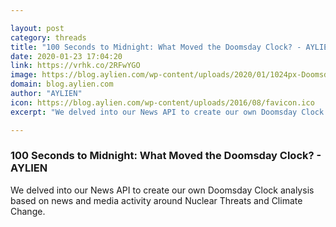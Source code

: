 ```yaml
---

layout: post
category: threads
title: "100 Seconds to Midnight: What Moved the Doomsday Clock? - AYLIEN"
date: 2020-01-23 17:04:20
link: https://vrhk.co/2RFwYGO
image: https://blog.aylien.com/wp-content/uploads/2020/01/1024px-Doomsday_clock.png
domain: blog.aylien.com
author: "AYLIEN"
icon: https://blog.aylien.com/wp-content/uploads/2016/08/favicon.ico
excerpt: "We delved into our News API to create our own Doomsday Clock analysis based on news and media activity around Nuclear Threats and Climate Change."

---
```


### 100 Seconds to Midnight: What Moved the Doomsday Clock? - AYLIEN

We delved into our News API to create our own Doomsday Clock analysis based on news and media activity around Nuclear Threats and Climate Change.